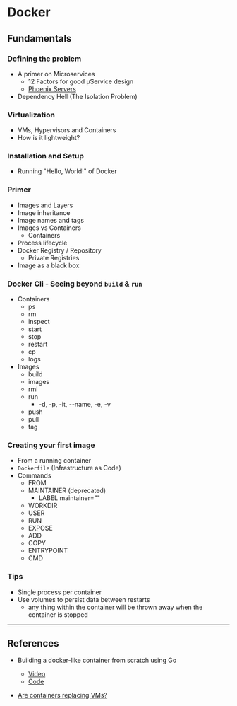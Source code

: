 # Docker

## Fundamentals

### Defining the problem

- A primer on Microservices
  - 12 Factors for good µService design
  - [Phoenix Servers](https://martinfowler.com/bliki/PhoenixServer.html)
- Dependency Hell (The Isolation Problem)

### Virtualization

- VMs, Hypervisors and Containers
- How is it lightweight?

### Installation and Setup

- Running "Hello, World!" of Docker

### Primer

- Images and Layers
- Image inheritance
- Image names and tags
- Images vs Containers
  - Containers
- Process lifecycle
- Docker Registry / Repository
  - Private Registries
- Image as a black box

### Docker Cli - Seeing beyond `build` & `run`

- Containers
  - ps
  - rm
  - inspect
  - start
  - stop
  - restart
  - cp
  - logs
- Images
  - build
  - images
  - rmi
  - run
    - -d, -p, -it, --name, -e, -v
  - push
  - pull
  - tag

### Creating your first image

- From a running container
- `Dockerfile` (Infrastructure as Code)
- Commands
  - FROM
  - MAINTAINER (deprecated)
    - LABEL maintainer=""
  - WORKDIR
  - USER
  - RUN
  - EXPOSE
  - ADD
  - COPY
  - ENTRYPOINT
  - CMD

### Tips

- Single process per container
- Use volumes to persist data between restarts
  - any thing within the container will be thrown away when the container is stopped

---

## References

- Building a docker-like container from scratch using Go
  - [Video](https://www.youtube.com/watch?v=MHv6cWjvQjM&t=1316s)
  - [Code](https://github.com/lizrice/containers-from-scratch)

- [Are containers replacing VMs?](https://www.docker.com/blog/containers-replacing-virtual-machines/)
